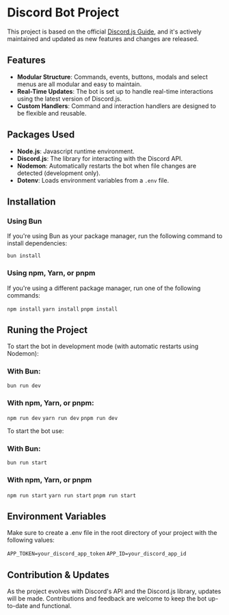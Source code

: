 <h1>Discord Bot Project</h1>

<p> This project is based on the official <a rel="noopener" target="_new" href="https://discordjs.guide/#before-you-begin">Discord.js Guide</a>, and it's actively maintained and updated as new features and changes are released.</p>

<h2>Features</h2>
<ul>
<li>
<strong>Modular Structure</strong>: Commands, events, buttons, modals and select menus are all modular and easy to maintain.
</li>
<li>
<strong>Real-Time Updates</strong>: The bot is set up to handle real-time interactions using the latest version of Discord.js.
</li>
<li>
<strong>Custom Handlers</strong>: Command and interaction handlers are designed to be flexible and reusable.
</li>
</ul>

<h2>Packages Used</h2>
<ul> <li><strong>Node.js</strong>: Javascript runtime environment. </li>
<li><strong>Discord.js</strong>: The library for interacting with the Discord API. </li>
<li><strong>Nodemon</strong>: Automatically restarts the bot when file changes are detected (development only).</li>
<li><strong>Dotenv</strong>: Loads environment variables from a <code>.env</code> file.</li>
 </ul>

<h2>Installation</h2>
<h3>Using Bun</h3>
<p>If you're using Bun as your package manager, run the following command to install dependencies:</p>

`bun install `

<h3>Using npm, Yarn, or pnpm</h3>
<p>If you're using a different package manager, run one of the following commands:</p>

`npm install`
`yarn install`
`pnpm install`

<h2>Runing the Project</h2>
<p>To start the bot in development mode (with automatic restarts using Nodemon):</p>
<h3>With Bun:</h3>

`bun run dev`

<h3>With npm, Yarn, or pnpm:</h3>

`npm run dev` `yarn run dev` `pnpm run dev`

<p>To start the bot use:</p>
<h3>With Bun:</h3>

`bun run start`

<h3>With npm, Yarn, or pnpm</h3>

`npm run start` `yarn run start` `pnpm run start`

<h2>Environment Variables</h2>
<p>Make sure to create a .env file in the root directory of your project with the following values:</p>

`APP_TOKEN=your_discord_app_token`
`APP_ID=your_discord_app_id`

<h2>Contribution & Updates</h2>
<p>As the project evolves with Discord's API and the Discord.js library, updates will be made. Contributions and feedback are welcome to keep the bot up-to-date and functional.</p>
